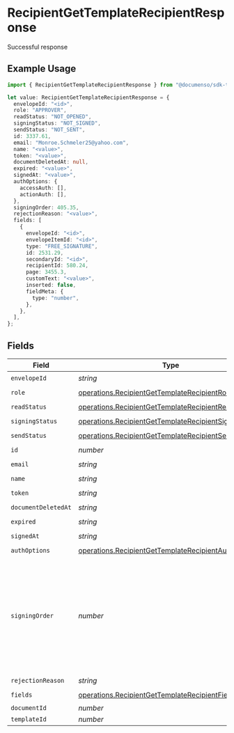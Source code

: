 # RecipientGetTemplateRecipientResponse

Successful response

## Example Usage

```typescript
import { RecipientGetTemplateRecipientResponse } from "@documenso/sdk-typescript/models/operations";

let value: RecipientGetTemplateRecipientResponse = {
  envelopeId: "<id>",
  role: "APPROVER",
  readStatus: "NOT_OPENED",
  signingStatus: "NOT_SIGNED",
  sendStatus: "NOT_SENT",
  id: 3337.61,
  email: "Monroe.Schmeler25@yahoo.com",
  name: "<value>",
  token: "<value>",
  documentDeletedAt: null,
  expired: "<value>",
  signedAt: "<value>",
  authOptions: {
    accessAuth: [],
    actionAuth: [],
  },
  signingOrder: 405.35,
  rejectionReason: "<value>",
  fields: [
    {
      envelopeId: "<id>",
      envelopeItemId: "<id>",
      type: "FREE_SIGNATURE",
      id: 2531.29,
      secondaryId: "<id>",
      recipientId: 580.24,
      page: 3455.3,
      customText: "<value>",
      inserted: false,
      fieldMeta: {
        type: "number",
      },
    },
  ],
};
```

## Fields

| Field                                                                                                                          | Type                                                                                                                           | Required                                                                                                                       | Description                                                                                                                    |
| ------------------------------------------------------------------------------------------------------------------------------ | ------------------------------------------------------------------------------------------------------------------------------ | ------------------------------------------------------------------------------------------------------------------------------ | ------------------------------------------------------------------------------------------------------------------------------ |
| `envelopeId`                                                                                                                   | *string*                                                                                                                       | :heavy_check_mark:                                                                                                             | N/A                                                                                                                            |
| `role`                                                                                                                         | [operations.RecipientGetTemplateRecipientRole](../../models/operations/recipientgettemplaterecipientrole.md)                   | :heavy_check_mark:                                                                                                             | N/A                                                                                                                            |
| `readStatus`                                                                                                                   | [operations.RecipientGetTemplateRecipientReadStatus](../../models/operations/recipientgettemplaterecipientreadstatus.md)       | :heavy_check_mark:                                                                                                             | N/A                                                                                                                            |
| `signingStatus`                                                                                                                | [operations.RecipientGetTemplateRecipientSigningStatus](../../models/operations/recipientgettemplaterecipientsigningstatus.md) | :heavy_check_mark:                                                                                                             | N/A                                                                                                                            |
| `sendStatus`                                                                                                                   | [operations.RecipientGetTemplateRecipientSendStatus](../../models/operations/recipientgettemplaterecipientsendstatus.md)       | :heavy_check_mark:                                                                                                             | N/A                                                                                                                            |
| `id`                                                                                                                           | *number*                                                                                                                       | :heavy_check_mark:                                                                                                             | N/A                                                                                                                            |
| `email`                                                                                                                        | *string*                                                                                                                       | :heavy_check_mark:                                                                                                             | N/A                                                                                                                            |
| `name`                                                                                                                         | *string*                                                                                                                       | :heavy_check_mark:                                                                                                             | N/A                                                                                                                            |
| `token`                                                                                                                        | *string*                                                                                                                       | :heavy_check_mark:                                                                                                             | N/A                                                                                                                            |
| `documentDeletedAt`                                                                                                            | *string*                                                                                                                       | :heavy_check_mark:                                                                                                             | N/A                                                                                                                            |
| `expired`                                                                                                                      | *string*                                                                                                                       | :heavy_check_mark:                                                                                                             | N/A                                                                                                                            |
| `signedAt`                                                                                                                     | *string*                                                                                                                       | :heavy_check_mark:                                                                                                             | N/A                                                                                                                            |
| `authOptions`                                                                                                                  | [operations.RecipientGetTemplateRecipientAuthOptions](../../models/operations/recipientgettemplaterecipientauthoptions.md)     | :heavy_check_mark:                                                                                                             | N/A                                                                                                                            |
| `signingOrder`                                                                                                                 | *number*                                                                                                                       | :heavy_check_mark:                                                                                                             | The order in which the recipient should sign the document. Only works if the document is set to sequential signing.            |
| `rejectionReason`                                                                                                              | *string*                                                                                                                       | :heavy_check_mark:                                                                                                             | N/A                                                                                                                            |
| `fields`                                                                                                                       | [operations.RecipientGetTemplateRecipientField](../../models/operations/recipientgettemplaterecipientfield.md)[]               | :heavy_check_mark:                                                                                                             | N/A                                                                                                                            |
| `documentId`                                                                                                                   | *number*                                                                                                                       | :heavy_minus_sign:                                                                                                             | N/A                                                                                                                            |
| `templateId`                                                                                                                   | *number*                                                                                                                       | :heavy_minus_sign:                                                                                                             | N/A                                                                                                                            |